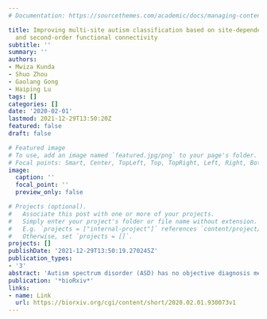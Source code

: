 ```yaml
---
# Documentation: https://sourcethemes.com/academic/docs/managing-content/

title: Improving multi-site autism classification based on site-dependence minimisation
  and second-order functional connectivity
subtitle: ''
summary: ''
authors:
- Mwiza Kunda
- Shuo Zhou
- Gaolang Gong
- Haiping Lu
tags: []
categories: []
date: '2020-02-01'
lastmod: 2021-12-29T13:50:20Z
featured: false
draft: false

# Featured image
# To use, add an image named `featured.jpg/png` to your page's folder.
# Focal points: Smart, Center, TopLeft, Top, TopRight, Left, Right, BottomLeft, Bottom, BottomRight.
image:
  caption: ''
  focal_point: ''
  preview_only: false

# Projects (optional).
#   Associate this post with one or more of your projects.
#   Simply enter your project's folder or file name without extension.
#   E.g. `projects = ["internal-project"]` references `content/project/deep-learning/index.md`.
#   Otherwise, set `projects = []`.
projects: []
publishDate: '2021-12-29T13:50:19.270245Z'
publication_types:
- '3'
abstract: 'Autism spectrum disorder (ASD) has no objective diagnosis method despite having a high prevalence. Machine learning has been widely used to develop classification models for ASD using neuroimaging data. Recently, studies have shifted towards using large multi-site neuroimaging datasets to boost the clinical applicability and statistical power of results. However, the classification performance is hindered by the heterogeneous nature of agglomerative datasets. In this paper, we propose new methods for multi-site autism classification using the Autism Brain Imaging Data Exchange (ABIDE) dataset. We firstly propose a new second-order measure of functional connectivity (FC) named as Tangent Pearson embedding to extract better features for classification. Then we assess the statistical dependence between acquisition sites and FC features, and apply a domain adaptation approach to minimise the site dependence of FC features to improve classification. Our analysis shows that 1) statistical dependence between site and FC features is statistically significant at the 5% level, and 2) extracting second-order features from neuroimaging data and minimising their site dependence can improve over state-of-the-art classification results on the ABIDE dataset, achieving a classification accuracy of 73%.'
publication: '*bioRxiv*'
links:
- name: Link
  url: https://biorxiv.org/cgi/content/short/2020.02.01.930073v1
---
```

